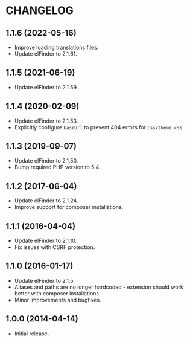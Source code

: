 CHANGELOG
=========


1.1.6 (2022-05-16)
------------------

- Improve loading translations files.
- Update elFinder to 2.1.61.


1.1.5 (2021-06-19)
------------------

- Update elFinder to 2.1.59.


1.1.4 (2020-02-09)
------------------

- Update elFinder to 2.1.53.
- Explicitly configure `baseUrl` to prevent 404 errors for `css/theme.css`.


1.1.3 (2019-09-07)
------------------

- Update elFinder to 2.1.50.
- Bump required PHP version to 5.4.


1.1.2 (2017-06-04)
------------------

- Update elFinder to 2.1.24.
- Improve support for composer installations.


1.1.1 (2016-04-04)
------------------

- Update elFinder to 2.1.10.
- Fix issues with CSRF protection.


1.1.0 (2016-01-17)
------------------

- Update elFinder to 2.1.5.
- Aliases and paths are no longer hardcoded - extension should work better with composer installations.
- Minor improvements and bugfixes.


1.0.0 (2014-04-14)
------------------

- Initial release.
